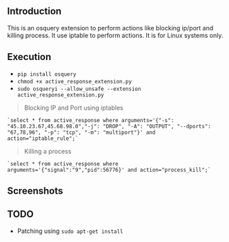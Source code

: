## Introduction

This is an osquery extension to perform actions like blocking ip/port and killing process.
It use iptable to perform actions. It is for Linux systems only. 


## Execution

* `pip install osquery`
* `chmod +x active_response_extension.py`
* `sudo osqueryi --allow_unsafe --extension active_response_extension.py`

> Blocking IP and Port using iptables

    `select * from active_response where arguments='{"-s": "45.10.23.67,45.68.98.0","-j": "DROP", "-A": "OUTPUT", "--dports": "67,78,96", "-p": "tcp", "-m": "multiport"}' and action="iptable_rule";`

> Killing a process

    `select * from active_response where arguments='{"signal":"9","pid":56776}' and action="process_kill";`
    
## Screenshots

   
## TODO

* Patching using `sudo apt-get install`
